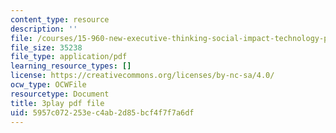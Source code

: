 ```yaml
---
content_type: resource
description: ''
file: /courses/15-960-new-executive-thinking-social-impact-technology-projects-fall-2017-spring-2018/5957c072253ec4ab2d85bcf4f7f7a6df_HaySEpWEsdU.pdf
file_size: 35238
file_type: application/pdf
learning_resource_types: []
license: https://creativecommons.org/licenses/by-nc-sa/4.0/
ocw_type: OCWFile
resourcetype: Document
title: 3play pdf file
uid: 5957c072-253e-c4ab-2d85-bcf4f7f7a6df
---
```

